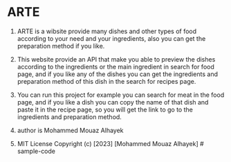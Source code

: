 # ARTE
1. ARTE is a wibsite provide many dishes and other types of food according to your need and your ingredients, also you can get the preparation method if you like.



2. This website provide an API that make you able to preview the dishes according to the ingredients or the main ingredient in search for food page, and if you like any of the dishes you can get the ingredients and preparation method of this dish in the search for recipes page.



3. You can run this project for example you can search for meat in the food page, and if you like a dish you can copy the name of that dish and paste it in the recipe page, so you will get the link to go to the ingredients and preparation method.



4. author is Mohammed Mouaz Alhayek



5. MIT License
   Copyright (c) [2023] [Mohammed Mouaz Alhayek]
#   s a m p l e - c o d e 
 
 
